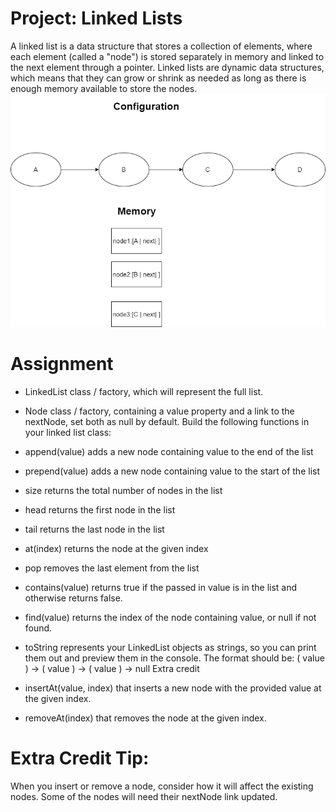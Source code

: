 # Project: Linked Lists
A linked list is a data structure that stores a collection of elements, where each element (called a "node") is stored separately in memory and linked to the next element through a pointer. Linked lists are dynamic data structures, which means that they can grow or shrink as needed as long as there is enough memory available to store the nodes.
![Alt text](screenshot.png?raw=true)

# Assignment
- LinkedList class / factory, which will represent the full list.
- Node class / factory, containing a value property and a link to the nextNode, set both as null by default.
Build the following functions in your linked list class:

- append(value) adds a new node containing value to the end of the list
- prepend(value) adds a new node containing value to the start of the list
- size returns the total number of nodes in the list
- head returns the first node in the list
- tail returns the last node in the list
- at(index) returns the node at the given index
- pop removes the last element from the list
- contains(value) returns true if the passed in value is in the list and otherwise returns false.
- find(value) returns the index of the node containing value, or null if not found.
- toString represents your LinkedList objects as strings, so you can print them out and preview them in the console. The format should be: ( value ) -> ( value ) -> ( value ) -> null
Extra credit
- insertAt(value, index) that inserts a new node with the provided value at the given index.
- removeAt(index) that removes the node at the given index.
# Extra Credit Tip:
When you insert or remove a node, consider how it will affect the existing nodes. Some of the nodes will need their nextNode link updated.

